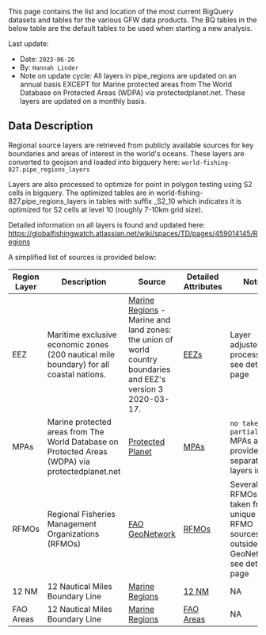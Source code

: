 This page contains the list and location of the most current BigQuery datasets and tables for the various GFW data products. The BQ tables in the below table are the default tables to be used when starting a new analysis. 

Last update:
   * Date: `2023-06-26`
   * By: `Hannah Linder`
   * Note on update cycle: All layers in pipe_regions are updated on an annual basis EXCEPT for Marine protected areas from The World Database 
     on Protected Areas (WDPA) via protectedplanet.net. These layers are updated on a monthly basis. 

## Data Description

Regional source layers are retrieved from publicly available sources for key boundaries and areas of interest in the world's oceans. These layers are converted to geojson and loaded into bigquery here: `world-fishing-827.pipe_regions_layers`

Layers are also processed to optimize for point in polygon testing using S2 cells in bigquery.  The optimized tables are in world-fishing-827.pipe_regions_layers in tables with suffix  _S2_10 which indicates it is optimized for S2 cells at level 10 (roughly 7-10km grid size).

Detailed information on all layers is found and updated here: https://globalfishingwatch.atlassian.net/wiki/spaces/TD/pages/459014145/Regions

A simplified list of sources is provided below:

| Region Layer | Description | Source | Detailed Attributes | Notes |
| --- | --- | --- | --- | --- | 
| EEZ | Maritime exclusive economic zones (200 nautical mile boundary) for all coastal nations. | [Marine Regions](https://www.marineregions.org/) - Marine and land zones: the union of world country boundaries and EEZ's version 3 2020-03-17. | [EEZs](https://globalfishingwatch.atlassian.net/wiki/spaces/TD/pages/459014157/EEZ+Boundaries) | Layer adjusted for processing, see detailed page  |
| MPAs | Marine protected areas from The World Database on Protected Areas (WDPA) via protectedplanet.net | [Protected Planet](https://www.protectedplanet.net/en/search-areas?filters[db_type][]=wdpa&filters[is_type][]=marine)| [MPAs](https://globalfishingwatch.atlassian.net/wiki/spaces/TD/pages/459112468/WDPA+Marine+MPAs) | `no take` and `partial` MPAs are provided as separate layers in BQ |
| RFMOs | Regional Fisheries Management Organizations (RFMOs) | [FAO GeoNetwork](https://geonetwork.d4science.org/geonetwork/srv/en/main.home )| [RFMOs](https://globalfishingwatch.atlassian.net/wiki/spaces/TD/pages/459472909/RFMOs) | Several RFMOs taken from unique RFMO sources outside of GeoNetwork, see detailed page |
| 12 NM | 12 Nautical Miles Boundary Line | [Marine Regions](https://www.marineregions.org/downloads.php)| [12 NM](https://globalfishingwatch.atlassian.net/wiki/spaces/TD/pages/459931976/12+NM+Boundary) | NA |
| FAO Areas | 12 Nautical Miles Boundary Line | [Marine Regions](https://www.marineregions.org/downloads.php)| [FAO Areas](https://globalfishingwatch.atlassian.net/wiki/spaces/TD/pages/460292097/FAO+Areas) | NA |
